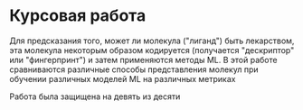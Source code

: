 # Курсовая работа

Для предсказания того, может ли молекула ("лиганд") быть лекарством, эта молекула некоторым образом кодируется (получается "дескриптор" или "фингерпринт") и затем применяются методы ML. В этой работе сравниваются различные способы представления молекул при обучении различных моделей ML на различных метриках

Работа была защищена на девять из десяти
